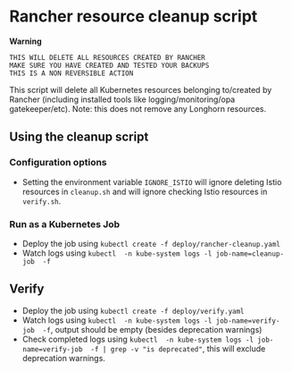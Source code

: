 # Rancher resource cleanup script

**Warning**
```
THIS WILL DELETE ALL RESOURCES CREATED BY RANCHER
MAKE SURE YOU HAVE CREATED AND TESTED YOUR BACKUPS
THIS IS A NON REVERSIBLE ACTION
```

This script will delete all Kubernetes resources belonging to/created by Rancher (including installed tools like logging/monitoring/opa gatekeeper/etc). Note: this does not remove any Longhorn resources.

## Using the cleanup script

### Configuration options

* Setting the environment variable `IGNORE_ISTIO` will ignore deleting Istio resources in `cleanup.sh` and will ignore checking Istio resources in `verify.sh`.

### Run as a Kubernetes Job

* Deploy the job using `kubectl create -f deploy/rancher-cleanup.yaml`
* Watch logs using `kubectl  -n kube-system logs -l job-name=cleanup-job  -f`

## Verify

* Deploy the job using `kubectl create -f deploy/verify.yaml`
* Watch logs using `kubectl  -n kube-system logs -l job-name=verify-job  -f`, output should be empty (besides deprecation warnings)
* Check completed logs using `kubectl  -n kube-system logs -l job-name=verify-job  -f | grep -v "is deprecated"`, this will exclude deprecation warnings.
